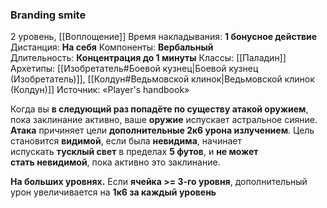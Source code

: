 ### Branding smite

2 уровень, [[Воплощение]]
Время накладывания: **1 бонусное действие**
Дистанция: **На себя**
Компоненты: **Вербальный**
Длительность: **Концентрация до 1 минуты**
Классы: [[Паладин]]
Архетипы: [[Изобретатель#Боевой кузнец|Боевой кузнец (Изобретатель)]], [[Колдун#Ведьмовской клинок|Ведьмовской клинок (Колдун)]]
Источник: «Player's handbook»

Когда вы **в следующий раз попадёте по существу атакой оружием**, пока заклинание активно, ваше **оружие** испускает астральное сияние. **Атака** причиняет цели **дополнительные 2к6 урона излучением**. Цель становится **видимой**, если была **невидима**, начинает испускать **тусклый свет** в пределах **5 футов**, и **не может стать невидимой**, пока активно это заклинание.

**На больших уровнях.** Если **ячейка >= 3-го уровня**, дополнительный урон увеличивается на **1к6 за каждый уровень**